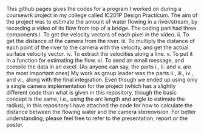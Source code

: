 This github pages gives the codes for a program I worked on during a coursewrk project in my college called IC201P Design Practicum. The aim of the project was to estimate the 
amount of water flowing in a river/stream, by recording a video of its flow from top of a bridge. The coding part had three components
    i. To get the velocity vectors of each pixel in the video.
    ii. To get the distance of the camera from the river.
    iii. To multiply the distance of each point of the river to the camera with the velocity, and get the actual surface velocity vector.
    iv. To extract the velocities along a line.
    v. To put it in a function for estimating the flow.
    vi. To send an email message, and compile the data in an excel. (As anyone can say, the parts i., ii. and v. are the most important ones)
My work as group leader was the parts ii., iii., iv., and vi., along with the final integration. Even though we ended up using only a single camera implementation for the 
project (which has a slightly different code than what is given in this repository, though the basic concept is the same, i.e., using the arc length and angle to estimate the 
radius), in this repository I have attached the code for how to calculate the distance between the flowing water and the camera stereovision. For better understanding, please 
feel free to refer to the presentation, report or the poster.
